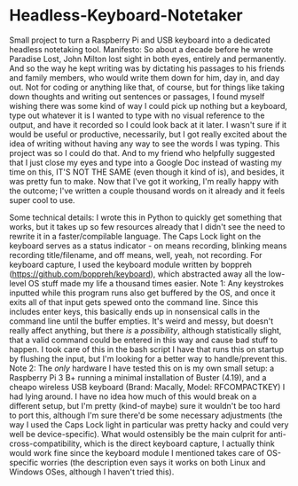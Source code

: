 # Headless-Keyboard-Notetaker
Small project to turn a Raspberry Pi and USB keyboard into a dedicated headless notetaking tool.
Manifesto:
So about a decade before he wrote Paradise Lost, John Milton lost sight in both eyes, entirely and permanently. And so the way he kept writing was by dictating his passages to his friends and family members, who would write them down for him, day in, and day out. 
Not for coding or anything like that, of course, but for things like taking down thoughts and writing out sentences or passages, I found myself wishing there was some kind of way I could pick up nothing but a keyboard, type out whatever it is I wanted to type with no visual reference to the output, and have it recorded so I could look back at it later. I wasn't sure if it would be useful or productive, necessarily, but I got really excited about the idea of writing without having any way to see the words I was typing. This project was so I could do that. And to my friend who helpfully suggested that I just close my eyes and type into a Google Doc instead of wasting my time on this, IT'S NOT THE SAME (even though it kind of is), and besides, it was pretty fun to make. Now that I've got it working, I'm really happy with the outcome; I've written a couple thousand words on it already and it feels super cool to use.

Some technical details:
I wrote this in Python to quickly get something that works, but it takes up so few resources already that I didn't see the need to rewrite it in a faster/compilable language.
The Caps Lock light on the keyboard serves as a status indicator - on means recording, blinking means recording title/filename, and off means, well, yeah, not recording.
For keyboard capture, I used the keyboard module written by boppreh (https://github.com/boppreh/keyboard), which abstracted away all the low-level OS stuff made my life a thousand times easier.
Note 1: Any keystrokes inputted while this program runs also get buffered by the OS, and once it exits all of that input gets spewed onto the command line. Since this includes enter keys, this basically ends up in nonsensical calls in the command line until the buffer empties. It's weird and messy, but doesn't really affect anything, but there *is* a *possibility*, although statistically slight, that a valid command could be entered in this way and cause bad stuff to happen. I took care of this in the bash script I have that runs this on startup by flushing the input, but I'm looking for a better way to handle/prevent this.
Note 2: The *only* hardware I have tested this on is my own small setup: a Raspberry Pi 3 B+ running a minimal installation of Buster (4.19), and a cheapo wireless USB keyboard (Brand: Macally, Model: RFCOMPACTKEY) I had lying around. I have no idea how much of this would break on a different setup, but I'm pretty (kind-of maybe) sure it wouldn't be too hard to port this, although I'm sure there'd be some necessary adjustments (the way I used the Caps Lock light in particular was pretty hacky and could very well be device-specific). What would ostensibly be the main culprit for anti-cross-compatibility, which is the direct keyboard capture, I actually think would work fine since the keyboard module I mentioned takes care of OS-specific worries (the description even says it works on both Linux and Windows OSes, although I haven't tried this).
